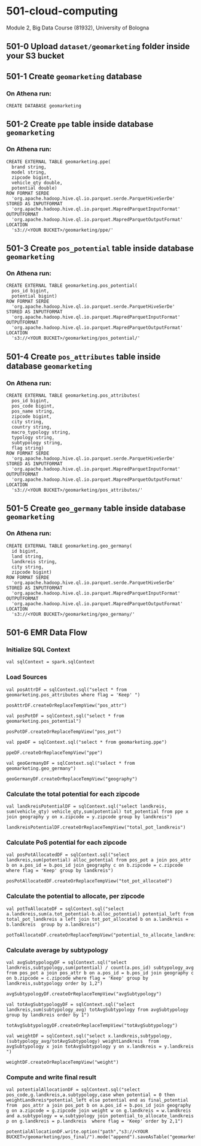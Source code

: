 # 501-cloud-computing

Module 2, Big Data Course (81932), University of Bologna

## 501-0 Upload ```dataset/geomarketing``` folder inside your S3 bucket

## 501-1 Create ```geomarketing```  database

### On Athena run:

``` 
CREATE DATABASE geomarketing
```

## 501-2 Create ```ppe``` table inside database ```geomarketing```

### On Athena run:

``` 
CREATE EXTERNAL TABLE geomarketing.ppe(
  brand string, 
  model string, 
  zipcode bigint, 
  vehicle_qty double, 
  potential double)
ROW FORMAT SERDE 
  'org.apache.hadoop.hive.ql.io.parquet.serde.ParquetHiveSerDe' 
STORED AS INPUTFORMAT 
  'org.apache.hadoop.hive.ql.io.parquet.MapredParquetInputFormat' 
OUTPUTFORMAT 
  'org.apache.hadoop.hive.ql.io.parquet.MapredParquetOutputFormat'
LOCATION
  's3://<YOUR BUCKET>/geomarketing/ppe/'
```

## 501-3 Create ```pos_potential``` table inside database ```geomarketing```

### On Athena run:

``` 
CREATE EXTERNAL TABLE geomarketing.pos_potential(
  pos_id bigint, 
  potential bigint)
ROW FORMAT SERDE 
  'org.apache.hadoop.hive.ql.io.parquet.serde.ParquetHiveSerDe' 
STORED AS INPUTFORMAT 
  'org.apache.hadoop.hive.ql.io.parquet.MapredParquetInputFormat' 
OUTPUTFORMAT 
  'org.apache.hadoop.hive.ql.io.parquet.MapredParquetOutputFormat'
LOCATION
  's3://<YOUR BUCKET>/geomarketing/pos_potential/'
```

## 501-4 Create ```pos_attributes``` table inside database ```geomarketing```

### On Athena run:

``` 
CREATE EXTERNAL TABLE geomarketing.pos_attributes(
  pos_id bigint, 
  pos_code bigint, 
  pos_name string, 
  zipcode bigint, 
  city string, 
  country string, 
  macro_typology string, 
  typology string, 
  subtypology string, 
  flag string)
ROW FORMAT SERDE 
  'org.apache.hadoop.hive.ql.io.parquet.serde.ParquetHiveSerDe' 
STORED AS INPUTFORMAT 
  'org.apache.hadoop.hive.ql.io.parquet.MapredParquetInputFormat' 
OUTPUTFORMAT 
  'org.apache.hadoop.hive.ql.io.parquet.MapredParquetOutputFormat'
LOCATION
  's3://<YOUR BUCKET>/geomarketing/pos_attributes/'
```

## 501-5 Create ```geo_germany``` table inside database ```geomarketing```

### On Athena run:

``` 
CREATE EXTERNAL TABLE geomarketing.geo_germany(
  id bigint, 
  land string, 
  landkreis string, 
  city string, 
  zipcode bigint)
ROW FORMAT SERDE 
  'org.apache.hadoop.hive.ql.io.parquet.serde.ParquetHiveSerDe' 
STORED AS INPUTFORMAT 
  'org.apache.hadoop.hive.ql.io.parquet.MapredParquetInputFormat' 
OUTPUTFORMAT 
  'org.apache.hadoop.hive.ql.io.parquet.MapredParquetOutputFormat'
LOCATION
  's3://<YOUR BUCKET>/geomarketing/geo_germany/'
```

## 501-6 EMR Data Flow

### Initialize SQL Context

``` 
val sqlContext = spark.sqlContext
```

### Load Sources

``` 
val posAttrDF = sqlContext.sql("select * from geomarketing.pos_attributes where flag = 'Keep' ")

posAttrDF.createOrReplaceTempView("pos_attr")

val posPotDF = sqlContext.sql("select * from geomarketing.pos_potential")

posPotDF.createOrReplaceTempView("pos_pot")

val ppeDF = sqlContext.sql("select * from geomarketing.ppe")

ppeDF.createOrReplaceTempView("ppe")

val geoGermanyDF = sqlContext.sql("select * from geomarketing.geo_germany")

geoGermanyDF.createOrReplaceTempView("geography")
```

### Calculate the total potential for each zipcode

``` 
val landkreisPotentialDF = sqlContext.sql("select landkreis, sum(vehicle_qty) vehicle_qty,sum(potential) tot_potential from ppe x join geography y on x.zipcode = y.zipcode group by landkreis")

landkreisPotentialDF.createOrReplaceTempView("total_pot_landkreis")
```

### Calculate PoS potential for each zipcode

``` 
val posPotAllocatedDF = sqlContext.sql("select landkreis,sum(potential) alloc_potential from pos_pot a join pos_attr b on a.pos_id = b.pos_id join geography c on b.zipcode = c.zipcode where flag = 'Keep' group by landkreis")

posPotAllocatedDF.createOrReplaceTempView("tot_pot_allocated")
```

### Calculate the potential to allocate, per zipcode

``` 
val potToAllocateDF = sqlContext.sql("select a.landkreis,sum(a.tot_potential-b.alloc_potential) potential_left from total_pot_landkreis a left join tot_pot_allocated b on a.landkreis = b.landkreis  group by a.landkreis")

potToAllocateDF.createOrReplaceTempView("potential_to_allocate_landkreis")
```
### Calculate average by subtypology

``` 
val avgSubtypologyDF = sqlContext.sql("select landkreis,subtypology,sum(potential) / count(a.pos_id) subtypology_avg from pos_pot a join pos_attr b on a.pos_id = b.pos_id join geography c on b.zipcode = c.zipcode where flag = 'Keep' group by landkreis,subtypology order by 1,2")

avgSubtypologyDF.createOrReplaceTempView("avgSubtypology")

val totAvgSubtypologyDF = sqlContext.sql("select landkreis,sum(subtypology_avg) totAvgSubtypology from avgSubtypology group by landkreis order by 1")

totAvgSubtypologyDF.createOrReplaceTempView("totAvgSubtypology")

val weightDF = sqlContext.sql("select x.landkreis,subtypology,(subtypology_avg/totAvgSubtypology) weightLandkreis  from avgSubtypology x join totAvgSubtypology y on x.landkreis = y.landkreis ")

weightDF.createOrReplaceTempView("weight")
```

### Compute and write final result

``` 
val potentialAllocationDF = sqlContext.sql("select  pos_code,g.landkreis,a.subtypology,case when potential = 0 then weightLandkreis*potential_left else potential end as final_potential from  pos_attr a join pos_pot b on a.pos_id = b.pos_id join geography g on a.zipcode = g.zipcode join weight w on g.landkreis = w.landkreis and a.subtypology = w.subtypology join potential_to_allocate_landkreis p on g.landkreis = p.landkreis  where flag = 'Keep' order by 2,1")

potentialAllocationDF.write.option("path","s3://<YOUR BUCKET>/geomarketing/pos_final/").mode("append").saveAsTable("geomarketing.pos_final")
```